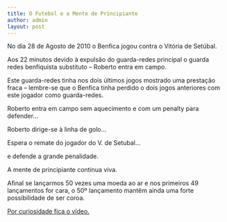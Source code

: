 ```yaml
---
title: O Futebol e a Mente de Principiante
author: admin
layout: post
---
```

No dia 28 de Agosto de 2010 o Benfica jogou contra o Vitória de Setúbal.

Aos 22 minutos devido à expulsão do guarda-redes principal o guarda redes benfiquista substituto &#8211; Roberto entra em campo.

Este guarda-redes tinha nos dois últimos jogos mostrado uma prestação fraca &#8211; lembre-se que o Benfica tinha perdido o dois jogos anteriores com este jogador como guarda-redes.

Roberto entra em campo sem aquecimento e com um penalty para defender&#8230;

Roberto dirige-se à linha de golo&#8230;

Espera o remate do jogador do V. de Setubal&#8230;

e defende a grande penalidade.

A mente de principiante continua viva.

Afinal se lançarmos 50 vezes uma moeda ao ar e nos primeiros 49 lançamentos for cara, o 50º lançamento mantêm ainda uma forte possibilidade de ser coroa.

<p><a href="http://www.youtube.com/watch?v=PdB-3dAS9-0" target="_blank">Por curiosidade fica o vídeo. </a></p>